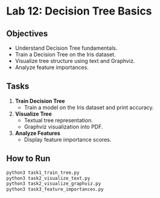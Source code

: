 # Lab 12: Decision Tree Basics

## Objectives
- Understand Decision Tree fundamentals.
- Train a Decision Tree on the Iris dataset.
- Visualize tree structure using text and Graphviz.
- Analyze feature importances.

## Tasks
1. **Train Decision Tree**
   - Train a model on the Iris dataset and print accuracy.
2. **Visualize Tree**
   - Textual tree representation.
   - Graphviz visualization into PDF.
3. **Analyze Features**
   - Display feature importance scores.

## How to Run
```bash
python3 task1_train_tree.py
python3 task2_visualize_text.py
python3 task2_visualize_graphviz.py
python3 task3_feature_importances.py
```
